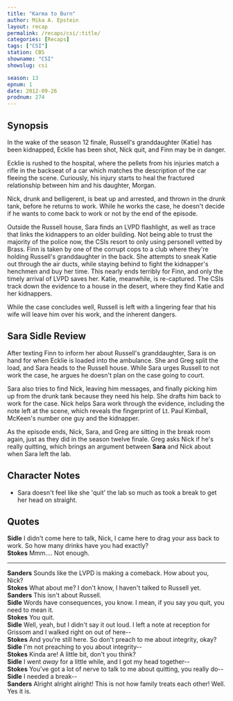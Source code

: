 ```yaml
---
title: "Karma to Burn"
author: Mika A. Epstein
layout: recap
permalink: /recaps/csi/:title/
categories: [Recaps]
tags: ["CSI"]
station: CBS
showname: "CSI"
showslug: csi

season: 13  
epnum: 1  
date: 2012-09-26  
prodnum: 274  
---
```


## Synopsis

In the wake of the season 12 finale, Russell's granddaughter (Katie) has been kidnapped, Ecklie has been shot, Nick quit, and Finn may be in danger.

Ecklie is rushed to the hospital, where the pellets from his injuries match a rifle in the backseat of a car which matches the description of the car fleeing the scene. Curiously, his injury starts to heal the fractured relationship between him and his daughter, Morgan.

Nick, drunk and belligerent, is beat up and arrested, and thrown in the drunk tank, before he returns to work. While he works the case, he doesn't decide if he wants to come back to work or not by the end of the episode.

Outside the Russell house, Sara finds an LVPD flashlight, as well as trace that links the kidnappers to an older building. Not being able to trust the majority of the police now, the CSIs resort to only using personell vetted by Brass. Finn is taken by one of the corrupt cops to a club where they're holding Russell's granddaughter in the back. She attempts to sneak Katie out through the air ducts, while staying behind to fight the kidnapper's henchmen and buy her time. This nearly ends terribly for Finn, and only the timely arrival of LVPD saves her. Katie, meanwhile, is re-captured. The CSIs track down the evidence to a house in the desert, where they find Katie and her kidnappers.

While the case concludes well, Russell is left with a lingering fear that his wife will leave him over his work, and the inherent dangers.

## Sara Sidle Review

After texting Finn to inform her about Russell's granddaughter, Sara is on hand for when Ecklie is loaded into the ambulance. She and Greg split the load, and Sara heads to the Russell house. While Sara urges Russell to not work the case, he argues he doesn't plan on the case going to court.

Sara also tries to find Nick, leaving him messages, and finally picking him up from the drunk tank because they need his help. She drafts him back to work for the case. Nick helps Sara work through the evidence, including the note left at the scene, which reveals the fingerprint of Lt. Paul Kimball, McKeen's number one guy and the kidnapper.

As the episode ends, Nick, Sara, and Greg are sitting in the break room again, just as they did in the season twelve finale. Greg asks Nick if he's really quitting, which brings an argument between **Sara** and Nick about when Sara left the lab.

## Character Notes

* Sara doesn't feel like she 'quit' the lab so much as took a break to get her head on straight.

## Quotes

**Sidle** I didn't come here to talk, Nick, I came here to drag your ass back to work. So how many drinks have you had exactly?  
**Stokes** Mmm.... Not enough.

* * *

**Sanders** Sounds like the LVPD is making a comeback. How about you, Nick?  
**Stokes** What about me? I don't know, I haven't talked to Russell yet.  
**Sanders** This isn't about Russell.  
**Sidle** Words have consequences, you know. I mean, if you say you quit, you need to mean it.  
**Stokes** You quit.  
**Sidle** Well, yeah, but I didn't say it out loud. I left a note at reception for Grissom and I walked right on out of here--  
**Stokes** And you're still here. So don't preach to me about integrity, okay?  
**Sidle** I'm not preaching to you about integrity--  
**Stokes** Kinda are! A little bit, don't you think?  
**Sidle** I went *away* for a little while, and I got my head together--  
**Stokes** You've got a lot of nerve to talk to me about quitting, you really do--  
**Sidle** I needed a break--  
**Sanders** Alright alright alright! This is not how family treats each other! Well. Yes it is.

